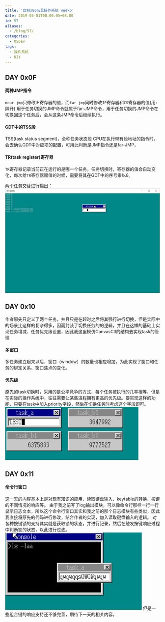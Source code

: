 ```yaml
---
title: '自制x86玩具操作系统 week6'
date: 2019-05-01T00:00:05+08:00
id: 57
aliases:
  - /blog/57/
categories:
  - OSDev
tags:
  - 操作系统
  - DIY
---
```


## DAY 0x0F

#### 两种JMP指令
`near jmp`只修改IP寄存器的值，而`far jmp`同时修改`IP`寄存器和`CS`寄存器的值(用`:`隔开)
用于任务切换的JMP命令就属于far-JMP命令，用于任务切换的JMP命令在切换回这个任务后，会从这条JMP命令后继续执行。


#### GDT中的TSS段
TSS(task status segment)，全称任务状态段
CPU在执行带有段地址的指令时，会去确认GDT中对应项的配置，可用此判断是JMP指令还是far-JMP，

#### TR(task register)寄存器
`TR`寄存器记录当前正在运行的是哪一个任务，任务切换时，寄存器的值会自动变化，每次给`TR`寄存器赋值的时候，需要将其在GDT中的序号乘以8。

两个任务交替进行输出：
![两个任务交替进行输出](/images/blog/os/6.png)

## DAY 0x10
作者原先只定义了两个任务，并且只是在超时之后将其强行进行切换，但是实际中的场景比这样的复杂得多，因而封装了切换任务的的逻辑，并且在这样的基础上实现任务增减、任务优先级设置，因此我这里模仿CanvasCtl的结构去实现task的管理

#### 多窗口
多任务建立起来以后，窗口（window）的数量也相应增加，为此实现了窗口和任务的绑定关系、窗口焦点的变化。

#### 优先级
原先的task切换时，采用的是公平竞争的方式，每个任务被执行的几率相等，但是在实际的操作系统中，往往需要让某些进程拥有更高的优先级。要实现这样的功能，只要在task中加入priority字段，然后在切换任务时考虑这个字段即可。
![task不同的优先级](/images/blog/os/7.png)


## DAY 0x11
#### 命令行窗口
这一天的内容基本上是对现有知识的应用，读取键盘输入、keytable的转换、按键的不同情况的响应等。
由于我之前写了log输出模块，可以像命令行那样一行一行显示日志文本，所以这个命令行窗口其实和我之前的那个日志模块有些类似，因此我直接将原先的代码进行修改，结合作者的实现，加入读取键盘输入的逻辑。
对各种按键锁的支持其实就是获取锁的状态，并进行记录，然后在触发按键响应过程中判断锁的状态，以此进行过滤。
![](/images/blog/os/8.png)
但是一些组合键的响应支持还不够完善，期待下一天的相关内容。


